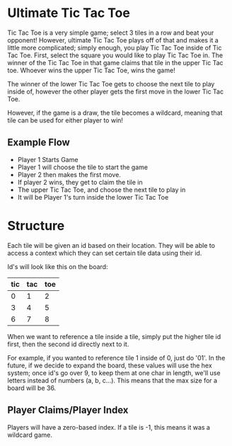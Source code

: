 # Ultimate Tic Tac Toe

Tic Tac Toe is a very simple game; select 3 tiles in a row and beat your opponent! However, 
ultimate Tic Tac Toe plays off of that and makes it a little more complicated; simply enough,
you play Tic Tac Toe inside of Tic Tac Toe. First, select the square you would like to play 
Tic Tac Toe in. The winner of the Tic Tac Toe in that game claims that tile in the upper
Tic Tac toe. Whoever wins the upper Tic Tac Toe, wins the game!

The winner of the lower Tic Tac Toe gets to choose the next tile to play inside of, however
the other player gets the first move in the lower Tic Tac Toe.

However, if the game is a draw, the tile becomes a wildcard, meaning that tile can be used
for either player to win!

## Example Flow
- Player 1 Starts Game
- Player 1 will choose the tile to start the game
- Player 2 then makes the first move.
- If player 2 wins, they get to claim the tile in
- The upper Tic Tac Toe, and choose the next tile to play in
- It will be Player 1's turn inside the lower Tic Tac Toe

# Structure

Each tile will be given an id based on their location. They will be able to access a context
which they can set certain tile data using their id. 

Id's will look like this on the board:

|tic|tac|toe|
|-|-|-
|0|1|2|
|3|4|5|
|6|7|8|

When we want to reference a tile inside a tile, simply put the higher tile id first, then 
the second id directly next to it.

For example, if you wanted to reference tile 1 inside of 0, just do '01'. In the future, if we
decide to expand the board, these values will use the hex system; once id's go over 9, to keep them
at one char in length, we'll use letters instead of numbers (a, b, c...). This means that the max 
size for a board will be 36.

## Player Claims/Player Index

Players will have a zero-based index. If a tile is -1, this means
it was a wildcard game.